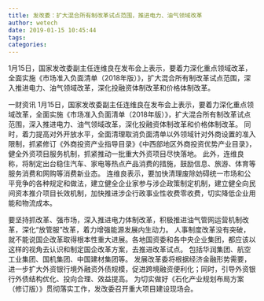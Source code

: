 ```yaml
---
title: 发改委：扩大混合所有制改革试点范围，推进电力、油气领域改革
author: wetech
date: 2019-01-15 10:45:44
tags: 
categories: 
---
```

1月15日，国家发改委副主任连维良在发布会上表示，要着力深化重点领域改革，全面实施《市场准入负面清单（2018年版）》，扩大混合所有制改革试点范围，深入推进电力、油气领域改革，深化投融资体制改革和价格体制改革。
<!-- more -->
一财资讯
1月15日，国家发改委副主任连维良在发布会上表示，要着力深化重点领域改革，全面实施《市场准入负面清单（2018年版）》，扩大混合所有制改革试点范围，深入推进电力、油气领域改革，深化投融资体制改革和价格体制改革。
同时，着力提高对外开放水平，全面清理取消负面清单以外领域针对外商设置的准入限制，抓紧修订《外商投资产业指导目录》《中西部地区外商投资优势产业目录》，健全外资项目服务机制，抓紧推动一批重大外资项目尽快落地。
此外，连维良称，将制定出台稳住汽车、家电等热点产品消费的措施，鼓励信息、旅游、体育等服务消费和网购等消费新业态。
连维良表示，要加快清理废除妨碍统一市场和公平竞争的各种规定和做法，建立健全企业家参与涉企政策制定机制，建立健全向民间资本推介项目长效机制，加快推进涉企行政事业性收费零收费，切实降低企业用能和物流成本。
 
 
要坚持抓改革、强市场，深入推进电力体制改革，积极推进油气管网运营机制改革，深化“放管服”改革，着力增强能源发展内生动力。
人事制度改革没有突破，就不能说国企改革取得根本性重大进展。各地国资委和各中央企业集团，都应该以这样的视角去认识和制定国企改革方案，去推进改革试点。
包括华润集团、航空工业集团、国机集团、中国建材集团等。
发展改革委将根据经济金融形势需要，进一步扩大外资银行境外融资外债规模，促进跨境融资便利化；同时，引导外资银行外债结构优化、投向合理、效益提高。
为切实做好《石化产业规划布局方案（修订版）》贯彻落实工作，发改委召开重大项目建设现场会。
